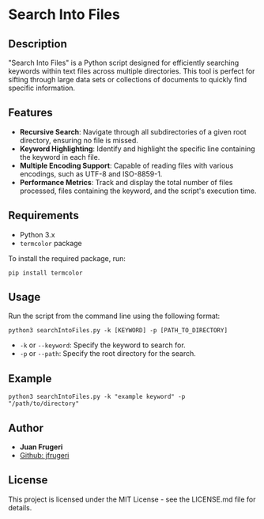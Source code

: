 # Search Into Files

## Description
"Search Into Files" is a Python script designed for efficiently searching keywords within text files across multiple directories. This tool is perfect for sifting through large data sets or collections of documents to quickly find specific information.

## Features
- **Recursive Search**: Navigate through all subdirectories of a given root directory, ensuring no file is missed.
- **Keyword Highlighting**: Identify and highlight the specific line containing the keyword in each file.
- **Multiple Encoding Support**: Capable of reading files with various encodings, such as UTF-8 and ISO-8859-1.
- **Performance Metrics**: Track and display the total number of files processed, files containing the keyword, and the script's execution time.

## Requirements
- Python 3.x
- `termcolor` package

To install the required package, run:
```
pip install termcolor
```

## Usage
Run the script from the command line using the following format:
```
python3 searchIntoFiles.py -k [KEYWORD] -p [PATH_TO_DIRECTORY]
```
- `-k` or `--keyword`: Specify the keyword to search for.
- `-p` or `--path`: Specify the root directory for the search.

## Example
```
python3 searchIntoFiles.py -k "example keyword" -p "/path/to/directory"
```

## Author
- **Juan Frugeri**
- [Github: jfrugeri](https://github.com/jfrugeri)

## License
This project is licensed under the MIT License - see the LICENSE.md file for details.
```